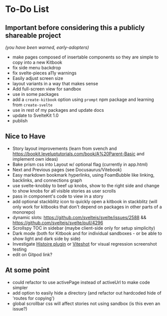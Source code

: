 # To-Do List

## Important before considering this a publicly shareable project
*(you have been warned, early-adopters)*

- make pages composed of insertable components so they are simple to copy into a new Kitbook
- fix side menu backdrop
- fix svelte-pieces a11y warnings
- Easily adjust screen size
- layout variants in a way that makes sense
- Add full-screen view for sandbox
- use in some packages
- add a `create-kitbook` option using `prompt` npm package and learning from `create-svelte`
- use in rest of my packages and update docs 
- update to SvelteKit 1.0
- publish

## Nice to Have
- Story layout improvements (learn from svench and https://bookit.leveluptutorials.com/book/A%20Parent-Basic and implement own ideas)
- Bake prism css into Layout w/ optional flag (currently in app.html)
- Next and Previous pages (see Docusaurus/Vitebook)
- Easy markdown bookmark hyperlinks, using FoamBubble like linking, backlinks, and connections graph
- use svelte-knobby to beef up knobs, show to the right side and change to show knobs for all visible stories as user scrolls
- pass in component's code to view in a story
- add optional stackblitz icon to quickly open a kitbook in stackblitz (will only work for kitbooks that don't depend on packages in other parts of a monorepo) 
- dynamic slots: https://github.com/sveltejs/svelte/issues/2588 && https://github.com/sveltejs/svelte/pull/4296
- Scrollspy TOC in sidebar (maybe client-side only for setup simplicity)
- Dark mode (both for Kitbook and for individual sandboxes - or be able to show light and dark side by side)
- Investigate [Histoire plugin](https://github.com/histoire-dev/histoire/tree/main/packages/histoire-plugin-screenshot) or [Viteshot](https://viteshot.com/) for visual regression screenshot testing
- edit on Gitpod link?

## At some point
- could refactor to use activePage instead of activeUrl to make code simpler
- add option to easily hide a directory (and refactor out hardcoded hide of 'routes for copying')
- global scrollbar css will affect stories not using sandbox (is this even an issue?)
